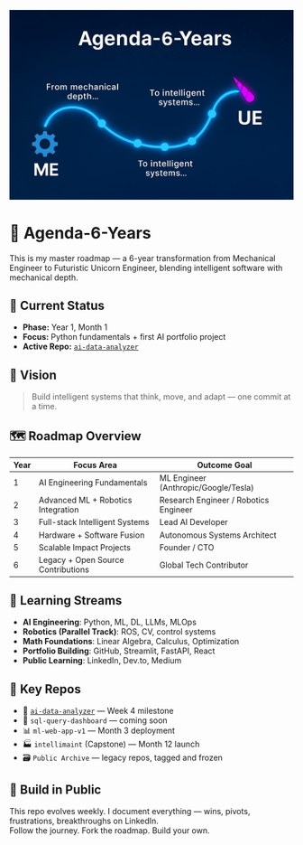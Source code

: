 ![Agenda-6-Years Thumbnail](assets/agenda-thumbnail.png)

# 🦄 Agenda-6-Years

This is my master roadmap — a 6-year transformation from Mechanical Engineer to Futuristic Unicorn Engineer, blending intelligent software with mechanical depth.

## 📍 Current Status

- **Phase:** Year 1, Month 1
- **Focus:** Python fundamentals + first AI portfolio project
- **Active Repo:** [`ai-data-analyzer`](https://github.com/bamoah30/ai-data-analyzer)

## 🎯 Vision

> Build intelligent systems that think, move, and adapt — one commit at a time.

## 🗺️ Roadmap Overview

| Year | Focus Area                         | Outcome Goal                          |
| ---- | ---------------------------------- | ------------------------------------- |
| 1    | AI Engineering Fundamentals        | ML Engineer (Anthropic/Google/Tesla)  |
| 2    | Advanced ML + Robotics Integration | Research Engineer / Robotics Engineer |
| 3    | Full-stack Intelligent Systems     | Lead AI Developer                     |
| 4    | Hardware + Software Fusion         | Autonomous Systems Architect          |
| 5    | Scalable Impact Projects           | Founder / CTO                         |
| 6    | Legacy + Open Source Contributions | Global Tech Contributor               |

## 🧠 Learning Streams

- **AI Engineering**: Python, ML, DL, LLMs, MLOps
- **Robotics (Parallel Track)**: ROS, CV, control systems
- **Math Foundations**: Linear Algebra, Calculus, Optimization
- **Portfolio Building**: GitHub, Streamlit, FastAPI, React
- **Public Learning**: LinkedIn, Dev.to, Medium

## 🔗 Key Repos

- 🚀 [`ai-data-analyzer`](https://github.com/bamoah30/ai-data-analyzer) — Week 4 milestone
- 🧠 `sql-query-dashboard` — coming soon
- 📊 `ml-web-app-v1` — Month 3 deployment
- 🏭 `intellimaint` (Capstone) — Month 12 launch
- 🗃️ `Public Archive` — legacy repos, tagged and frozen

## 🧪 Build in Public

This repo evolves weekly. I document everything — wins, pivots, frustrations, breakthroughs on LinkedIn.  
Follow the journey. Fork the roadmap. Build your own.
